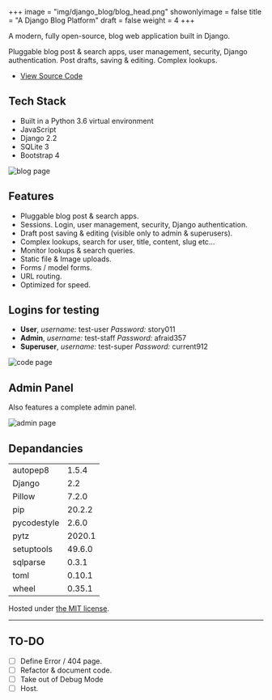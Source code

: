+++
image = "img/django_blog/blog_head.png"
showonlyimage = false
title = "A Django Blog Platform"
draft = false
weight = 4
+++

A modern, fully open-source, blog web application built in Django.

Pluggable blog post & search apps, user management, security, Django authentication. Post drafts, saving & editing. Complex lookups.

<!--more-->

- [View Source Code](https://github.com/andybyers21/django-blog-platform)

## Tech Stack

- Built in a Python 3.6 virtual environment
- JavaScript
- Django 2.2
- SQLite 3
- Bootstrap 4

![blog page](/img/django_blog/blog_page.png)

## Features

- Pluggable blog post & search apps.
- Sessions. Login, user management, security, Django authentication.
- Draft post saving & editing (visible only to admin & superusers).
- Complex lookups, search for user, title, content, slug etc…
- Monitor lookups & search queries.
- Static file & Image uploads.
- Forms / model forms.
- URL routing.
- Optimized for speed.

## Logins for testing

- **User**, _username:_ test-user _Password:_ story011
- **Admin**, _username:_ test-staff _Password:_ afraid357
- **Superuser**, _username:_ test-super _Password:_ current912

![code page](/img/django_blog/blog_code.png)

## Admin Panel

Also features a complete admin panel.

![admin page](/img/django_blog/blog_admin.png)

## Depandancies

|             |        |
| ----------- | ------ |
| autopep8    | 1.5.4  |
| Django      | 2.2    |
| Pillow      | 7.2.0  |
| pip         | 20.2.2 |
| pycodestyle | 2.6.0  |
| pytz        | 2020.1 |
| setuptools  | 49.6.0 |
| sqlparse    | 0.3.1  |
| toml        | 0.10.1 |
| wheel       | 0.35.1 |

Hosted under [the MIT license](https://opensource.org/licenses/MIT).

---

## TO-DO

- [ ] Define Error / 404 page.
- [ ] Refactor & document code.
- [ ] Take out of Debug Mode
- [ ] Host.
